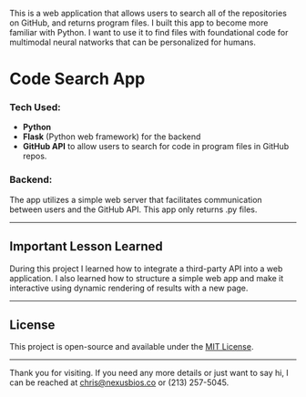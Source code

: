 This is a web application that allows users to search all of the repositories on GitHub, and returns program files. I built this app to become more familiar with Python. I want to use it to find 
files with foundational code for multimodal neural natworks that can be personalized for humans.
# Code Search App

### Tech Used:
- **Python**
- **Flask** (Python web framework) for the backend
- **GitHub API** to allow users to search for code in program files in GitHub repos.

### Backend:
The app utilizes a simple web server that facilitates communication between users and the GitHub API. This app only returns .py files.

---

## Important Lesson Learned

During this project I learned how to integrate a third-party API into a web application. I also learned how to structure a simple web app and make it interactive using dynamic rendering of results with a new page.

---

## License

This project is open-source and available under the [MIT License](LICENSE).

---

Thank you for visiting. If you need any more details or just want to say hi, I can be reached at chris@nexusbios.co or (213) 257-5045.
